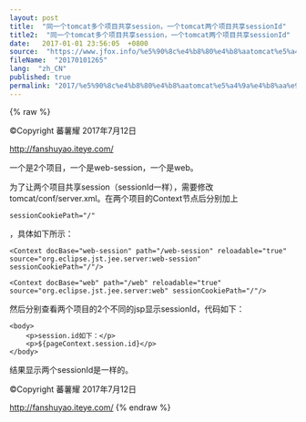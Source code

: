 ```yaml
---
layout: post
title:  "同一个tomcat多个项目共享session，一个tomcat两个项目共享sessionId"
title2:  "同一个tomcat多个项目共享session，一个tomcat两个项目共享sessionId"
date:   2017-01-01 23:56:05  +0800
source:  "https://www.jfox.info/%e5%90%8c%e4%b8%80%e4%b8%aatomcat%e5%a4%9a%e4%b8%aa%e9%a1%b9%e7%9b%ae%e5%85%b1%e4%ba%absession%e4%b8%80%e4%b8%aatomcat%e4%b8%a4%e4%b8%aa%e9%a1%b9%e7%9b%ae%e5%85%b1%e4%ba%absessionid.html"
fileName:  "20170101265"
lang:  "zh_CN"
published: true
permalink: "2017/%e5%90%8c%e4%b8%80%e4%b8%aatomcat%e5%a4%9a%e4%b8%aa%e9%a1%b9%e7%9b%ae%e5%85%b1%e4%ba%absession%e4%b8%80%e4%b8%aatomcat%e4%b8%a4%e4%b8%aa%e9%a1%b9%e7%9b%ae%e5%85%b1%e4%ba%absessionid.html"
---
```

{% raw %}
>>>>>>>>>>>>>>>>>>>>>>>>>>>>>>>>

©Copyright 蕃薯耀 2017年7月12日

http://fanshuyao.iteye.com/

一个是2个项目，一个是web-session，一个是web。

为了让两个项目共享session（sessionId一样），需要修改tomcat/conf/server.xml。在两个项目的Context节点后分别加上

    sessionCookiePath="/"

，具体如下所示：

    <Context docBase="web-session" path="/web-session" reloadable="true" source="org.eclipse.jst.jee.server:web-session" sessionCookiePath="/"/>
    
    <Context docBase="web" path="/web" reloadable="true" source="org.eclipse.jst.jee.server:web" sessionCookiePath="/"/>

然后分别查看两个项目的2个不同的jsp显示sessionId，代码如下：

    <body>
    	<p>session.id如下：</p>
    	<p>${pageContext.session.id}</p>
    </body>

结果显示两个sessionId是一样的。

>>>>>>>>>>>>>>>>>>>>>>>>>>>>>>>>

©Copyright 蕃薯耀 2017年7月12日

http://fanshuyao.iteye.com/
{% endraw %}
